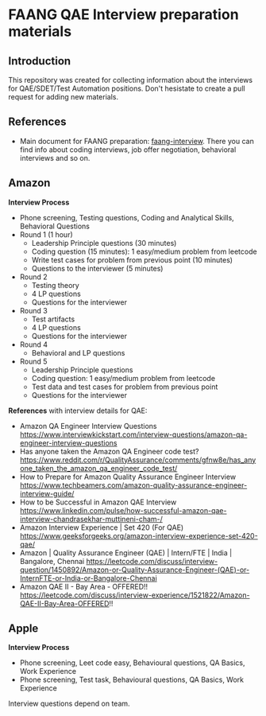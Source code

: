 # FAANG QAE Interview preparation materials

## Introduction
This repository was created for collecting information about the interviews for QAE/SDET/Test Automation positions. Don't hesistate to create a pull request for adding new materials.

## References
- Main document for FAANG preparation: [faang-interview](https://github.com/faang-interview/faang-interview.github.io). There you can find info about coding interviews, job offer negotiation, behavioral interviews and so on.

## Amazon
**Interview Process**
- Phone screening, Testing questions, Coding and Analytical Skills, Behavioral Questions
- Round 1 (1 hour)
  -  Leadership Principle questions (30 minutes)
  -  Coding question (15 minutes): 1 easy/medium problem from leetcode 
  -  Write test cases for problem from previous point (10 minutes)
  -  Questions to the interviewer (5 minutes)
- Round 2
  - Testing theory
  - 4 LP questions 
  - Questions for the interviewer
- Round 3
  - Test artifacts
  - 4 LP questions
  - Questions for the interviewer
- Round 4
  - Behavioral and LP questions 
- Round 5
  - Leadership Principle questions
  - Coding question: 1 easy/medium problem from leetcode 
  - Test data and test cases for problem from previous point
  - Questions for the interviewer

**References** with interview details for QAE:
- Amazon QA Engineer Interview Questions https://www.interviewkickstart.com/interview-questions/amazon-qa-engineer-interview-questions 
- Has anyone taken the Amazon QA Engineer code test? https://www.reddit.com/r/QualityAssurance/comments/gfnw8e/has_anyone_taken_the_amazon_qa_engineer_code_test/ 
- How to Prepare for Amazon Quality Assurance Engineer Interview https://www.techbeamers.com/amazon-quality-assurance-engineer-interview-guide/ 
- How to be Successful in Amazon QAE Interview https://www.linkedin.com/pulse/how-successful-amazon-qae-interview-chandrasekhar-muttineni-cham-/ 
- Amazon Interview Experience | Set 420 (For QAE) https://www.geeksforgeeks.org/amazon-interview-experience-set-420-qae/ 
- Amazon | Quality Assurance Engineer (QAE) | Intern/FTE | India | Bangalore, Chennai https://leetcode.com/discuss/interview-question/1450892/Amazon-or-Quality-Assurance-Engineer-(QAE)-or-InternFTE-or-India-or-Bangalore-Chennai 
- Amazon QAE II - Bay Area - OFFERED!! https://leetcode.com/discuss/interview-experience/1521822/Amazon-QAE-II-Bay-Area-OFFERED!!


## Apple 
**Interview Process**
- Phone screening, Leet code easy, Behavioural questions, QA Basics, Work Experience
- Phone screening, Test task, Behavioural questions, QA Basics, Work Experience

Interview questions depend on team.
